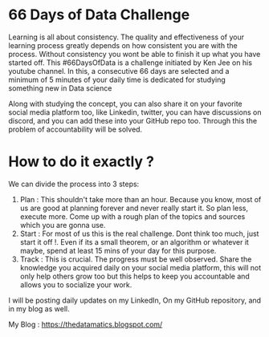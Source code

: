 # 66 Days of Data Challenge 

   Learning is all about consistency. The quality and effectiveness of your learning process greatly depends on how consistent you are with the process. Without consistency you wont be able to finish it up what you have started off. This #66DaysOfData is a challenge initiated by Ken Jee on his youtube channel. In this, a consecutive 66 days are selected and a minimum of 5 minutes of your daily time is dedicated for studying something new in Data science

   Along with studying the concept, you can also share it on your favorite social media platform too, like Linkedin, twitter, you can have discussions on discord, and you can add these into your GitHub repo too. Through this the problem of accountability will be solved. 

# How to do it exactly ?
   We can divide the process into 3 steps:
1. Plan :
    This shouldn't take more than an hour. Because you know, most of us are good at planning forever and never really start it. So plan less, execute more.
Come up with a rough plan of the topics and sources which you are gonna use.
2. Start :
    For most of us this is the real challenge. Dont think too much, just start it off !.
Even if its a small theorem, or an algorithm or whatever it maybe, spend at least 15 mins of your day for this purpose. 
3. Track :
    This is crucial. The progress must be well observed. Share the knowledge you acquired daily on your social media platform, this will not only help others grow too but this helps to keep you accountable and allows you to socialize your work.

I will be posting daily updates on my LinkedIn, On my GitHub repository, and in my blog as well.

My Blog : https://thedatamatics.blogspot.com/
